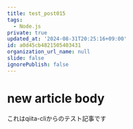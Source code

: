 ```yaml
---
title: test_post015
tags:
  - Node.js
private: true
updated_at: '2024-08-31T20:25:16+09:00'
id: a0d45cb4821505403431
organization_url_name: null
slide: false
ignorePublish: false
---
```

# new article body
これはqiita-cliからのテスト記事です
